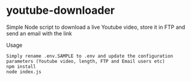 # youtube-downloader
Simple Node script to download a live Youtube video, store it in FTP and send an email with the link


Usage

```
Simply rename .env.SAMPLE to .env and update the configuration parameters (Youtube video, length, FTP and Email users etc)
npm install
node index.js
```
